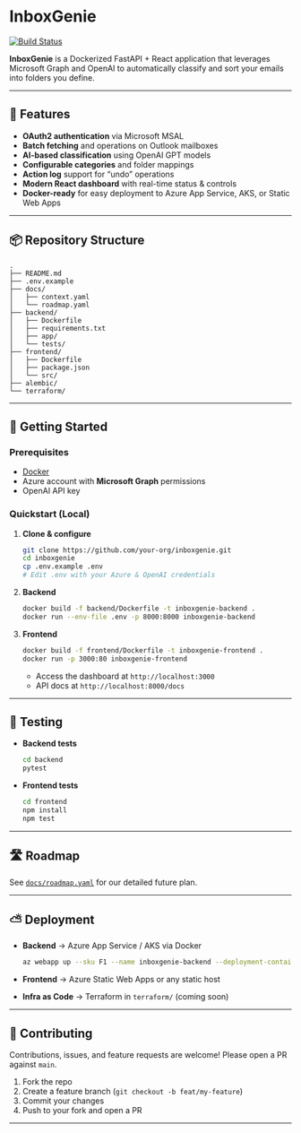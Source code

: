 # InboxGenie

[![Build Status](https://img.shields.io/badge/build-pending-yellow.svg)]()

**InboxGenie** is a Dockerized FastAPI + React application that leverages Microsoft Graph and OpenAI to automatically classify and sort your emails into folders you define.

---

## 🚀 Features

- **OAuth2 authentication** via Microsoft MSAL  
- **Batch fetching** and operations on Outlook mailboxes  
- **AI-based classification** using OpenAI GPT models  
- **Configurable categories** and folder mappings  
- **Action log** support for “undo” operations  
- **Modern React dashboard** with real-time status & controls  
- **Docker-ready** for easy deployment to Azure App Service, AKS, or Static Web Apps  

---

## 📦 Repository Structure

```
.
├── README.md
├── .env.example
├── docs/
│   ├── context.yaml
│   └── roadmap.yaml
├── backend/
│   ├── Dockerfile
│   ├── requirements.txt
│   ├── app/
│   └── tests/
├── frontend/
│   ├── Dockerfile
│   ├── package.json
│   └── src/
├── alembic/
└── terraform/
```

---

## 🔧 Getting Started

### Prerequisites

- [Docker](https://www.docker.com/)  
- Azure account with **Microsoft Graph** permissions  
- OpenAI API key  

### Quickstart (Local)

1. **Clone & configure**  
   ```bash
   git clone https://github.com/your-org/inboxgenie.git
   cd inboxgenie
   cp .env.example .env
   # Edit .env with your Azure & OpenAI credentials
   ```

2. **Backend**  
   ```bash
   docker build -f backend/Dockerfile -t inboxgenie-backend .
   docker run --env-file .env -p 8000:8000 inboxgenie-backend
   ```

3. **Frontend**  
   ```bash
   docker build -f frontend/Dockerfile -t inboxgenie-frontend .
   docker run -p 3000:80 inboxgenie-frontend
   ```

   - Access the dashboard at `http://localhost:3000`  
   - API docs at `http://localhost:8000/docs`  

---

## 🧪 Testing

- **Backend tests**  
  ```bash
  cd backend
  pytest
  ```

- **Frontend tests**  
  ```bash
  cd frontend
  npm install
  npm test
  ```

---

## 🛣️ Roadmap

See [`docs/roadmap.yaml`](./docs/roadmap.yaml) for our detailed future plan.

---

## ⛅ Deployment

- **Backend** → Azure App Service / AKS via Docker  
  ```bash
  az webapp up --sku F1 --name inboxgenie-backend --deployment-container-image-name your-registry/inboxgenie-backend
  ```

- **Frontend** → Azure Static Web Apps or any static host  

- **Infra as Code** → Terraform in `terraform/` (coming soon)  

---

## 🤝 Contributing

Contributions, issues, and feature requests are welcome! Please open a PR against `main`.

1. Fork the repo  
2. Create a feature branch (`git checkout -b feat/my-feature`)  
3. Commit your changes  
4. Push to your fork and open a PR  

---